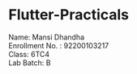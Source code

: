 # Flutter-Practicals
Name: Mansi Dhandha<br/>
Enrollment No. : 92200103217<br/>
Class: 6TC4<br/>
Lab Batch: B
